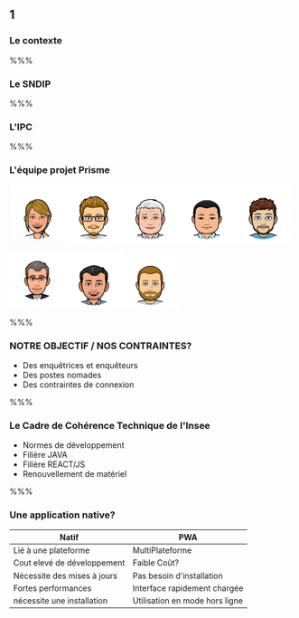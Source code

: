 <!-- .slide: data-background-image="images/pwa.png" data-background-size="600px" class="chapter" -->

## 1

### Le contexte

%%%

### Le SNDIP

%%%

### L'IPC

%%%

### L'équipe projet Prisme

<img src="images/Aude_blanc.png" width="100px" height="100px"/><img src="images/Jacques.png" width="100px" height="100px"/><img src="images/Lionel.png" width="100px" height="100px"/><img src="images/Julien.png" width="100px" height="100px"/><img src="images/Adrien.png" width="100px" height="100px"/>

<img src="images/Benoit_blanc.png" width="100px" height="100px"/><img src="images/Michael.png" width="100px" height="100px"/><img src="images/Cedric_blanc.png" width="100px" height="100px"/>

%%%

### NOTRE OBJECTIF / NOS CONTRAINTES?

- Des enquêtrices et enquêteurs
- Des postes nomades
- Des contraintes de connexion

%%%

### Le Cadre de Cohérence Technique de l'Insee

- Normes de développement
- Filière JAVA
- Filière REACT/JS
- Renouvellement de matériel

%%%

### Une application native?

| Natif                       | PWA                            |
| --------------------------- | ------------------------------ |
| Lié à une plateforme        | MultiPlateforme                |
| Cout elevé de développement | Faible Coût?                   |
| Nécessite des mises à jours | Pas besoin d'installation      |
| Fortes performances         | Interface rapidement chargée   |
| nécessite une installation  | Utilisation en mode hors ligne |
